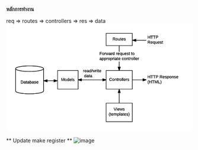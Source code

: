 **หลักการทำงาน** 

req => routes => controllers => res => data
![Alt text](image.png)


** Update make register **
![image](https://github.com/boytur/POS-YAYEE-API/assets/104257779/74cca581-5d99-4022-9e6a-2f7e05873d86)

 
